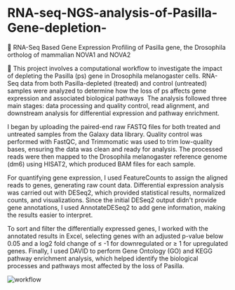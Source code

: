 # RNA-seq-NGS-analysis-of-Pasilla-Gene-depletion-
🧬 RNA-Seq Based Gene Expression Profiling of Pasilla gene, the Drosophila ortholog of mammalian NOVA1 and NOVA2

🧬 This project involves a computational workflow to investigate the impact of depleting the Pasilla
(ps) gene in Drosophila melanogaster cells. RNA-Seq data from both Pasilla-depleted (treated) and
control (untreated) samples were analyzed to determine how the loss of ps affects gene expression and
associated biological pathways ​
The analysis followed three main stages: data processing and quality control, read alignment, and downstream analysis for differential expression and pathway enrichment.​

I began by uploading the paired-end raw FASTQ files for both treated and untreated samples from the Galaxy data library. Quality control was performed with FastQC, and Trimmomatic was used to trim low-quality bases, ensuring the data was clean and ready for analysis. The processed reads were then mapped to the Drosophila melanogaster reference genome (dm6) using HISAT2, which produced BAM files for each sample.​

For quantifying gene expression, I used FeatureCounts to assign the aligned reads to genes, generating raw count data. Differential expression analysis was carried out with DESeq2, which provided statistical results, normalized counts, and visualizations. Since the initial DESeq2 output didn't provide gene annotations, I used AnnotateDESeq2 to add gene information, making the results easier to interpret.​

To sort and filter the differentially expressed genes, I worked with the annotated results in Excel, selecting genes with an adjusted p-value below 0.05 and a log2 fold change of ≤ -1 for downregulated or ≥ 1 for upregulated genes. Finally, I used DAVID to perform Gene Ontology (GO) and KEGG pathway enrichment analysis, which helped identify the biological processes and pathways most affected by the loss of Pasilla.

![workflow](https://github.com/user-attachments/assets/11b84b09-c5a8-44b3-95fa-a84225e1dea6)
